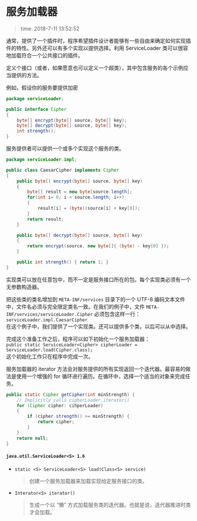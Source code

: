 # 服务加载器
>time: 2018-7-11 13:52:52

通常，提供了一个插件时，程序希望插件设计者能够有一些自由来确定如何实现插件的特性。另外还可以有多个实现以提供选择。利用 ServiceLoader 类可以很容地加载符合一个公共接口的插件。

定义个接口（或者，如果愿意也可以定义一个超类），其中包含服务的各个示例应当提供的方法。

例如，假设你的服务要提供加密
```java
package serviceLoader;

public interface Cipher
{
    byte[] encrypt(byte[] source, byte[] key);
    byte[] decrypt(byte[] source, byte[] key);
    int strength();
}
```
服务提供者可以提供一个或多个实现这个服务的类。
```java
package serviceLoader.impl;

public class CaesarCipher implements Cipher
{
    public byte[] encrypt(byte[] source, byte[] key) 
    {
        byte[] result = new byte[source.length];
        for(int i= 0; i < source.length; i++)
        {
            result[i] = (byte)(source[i] + key[0]);
        }
        return result;
    }

    public byte[] decrypt(byte[] source, byte[] key) 
    {
        return encrypt(source, new byte[]{ (byte) - key[0] });
    }

    public int strength() { return 1; }
}
```

实现类可以放在任意包中，而不一定是服务接口所在的包。每个实现类必须有一个无参数构造器。

把这些类的类名增加到 `META-INF/services` 目录下的一个 UTF-8 编码文本文件中，文件名必须与完全限定类名一致。在我们的例子中，文件 `META-INF/services/serviceLoader.Cipher` 必须包含这样一行：  
`serviceLoader.impl.CaesarCipher`  
在这个例子中，我们提供了一个实现类。还可以提供多个类，以后可以从中选择。

完成这个准备工作之后，程序可以如下初始化一个服务加载器：  
`public static ServiceLoader<Cipher> cipherLoader = ServiceLoader.load(Cipher.class);`  
这个初始化工作只在程序中完成一次。

服务加载器的 iterator 方法会对服务提供的所有实现返回一个迭代器。最容易的做法是使用一个增强的 for 循环进行遍历。在循环中，选择一个适当的对象来完成任务。
```java
public static Cipher getCipher(int minStrength) {
    // Implicitly calls cipherLoader.iterator()
    for (Cipher cipher: cihperLoader) 
    {
        if (cipher.strength() >= minStrength) {
            return cipher;
        }
    }
    return null;
}
```

#### `java.util.ServiceLoader<S> 1.6`
* `static <S> ServiceLoader<S> load(Class<S> service)`
    >创建一个服务加载器来加载实现给定服务接口的类。
* `Interator<S> iterator()`
    >生成一个以 “懒” 方式加载服务类的迭代器。也就是说，迭代器推进时类才会加载。